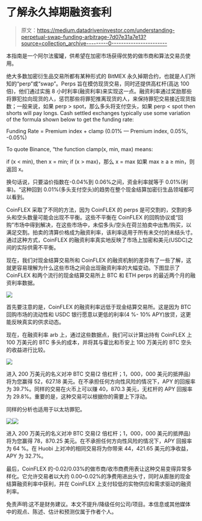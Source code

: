# 了解永久掉期融资套利

> 原文：<https://medium.datadriveninvestor.com/understanding-perpetual-swap-funding-arbitrage-7d07e31a7e13?source=collection_archive---------0----------------------->

本指南是一个阿尔法蜜罐，供希望在加密市场获得优势的做市商和算法交易员使用。

绝大多数加密衍生品交易所都有某种形式的 BitMEX 永久掉期合约，也就是人们所知的“perp”或“swap”。Perps 旨在模仿现货交易，同时还提供高杠杆(高达 100 倍)，他们通过实施 8 小时利率(融资利率)来实现这一点。融资利率通过奖励那些将罪犯拉向现货的人，惩罚那些将罪犯推离现货的人，来保持罪犯交易接近现货指数；一般来说，如果 perp > spot，那么多头将支付空头，如果 perp < spot then shorts will pay longs. Cash settled exchanges typically use some variation of the formula shown below to get the funding rate:

Funding Rate = Premium index + clamp (0.01% — Premium index, 0.05%, -0.05%)

To quote Binance, “the function clamp(x, min, max) means:

if (x < min), then x = min;
if (x > max)，那么 x = max
如果 max ≥ a ≥ min，则返回 x。

换句话说，只要溢价指数在-0.04%到 0.06%之间，资金利率就等于 0.01%(利率)。“这种回到 0.01%(多头支付空头)的趋势在整个现金结算加密衍生品领域都可以看到。

CoinFLEX 采取了不同的方法，因为 CoinFLEX 的 perps 是可交割的，交割的多头和空头数量可能会出现不平衡。这些不平衡在 CoinFLEX 的回购协议或“回购”市场中得到解决，在这些市场中，未偿多头/空头在荷兰拍卖中出售/购买，以满足交割。拍卖的清算价格成为融资利率，该利率适用于所有未交付的未结头寸。通过这种方式，CoinFLEX 的融资利率真实地反映了市场上加密和美元(USDC)之间的实际供需不平衡。

现在，我们对现金结算交易所和 CoinFLEX 的融资机制的差异有了一些了解，这就更容易理解为什么这些市场之间会出现融资利率的大幅变动。下图显示了 CoinFLEX 和两个流行的现金结算交易所上 BTC 和 ETH perps 的最近两个月的融资利率数据。

![](img/107b46a1df1d2f6093af0f38d06864d9.png)

首先要注意的是，CoinFLEX 的融资利率远低于现金结算交易所。这是因为 BTC 回购市场的流动性和 USDC 银行愿意以更低的利率(4 %- 10% APY)放贷，这更能反映真实的供求动态。

现在，在融资利率 arb 上，通过这些数据点，我们可以计算出持有 CoinFLEX 上 100 万美元的 BTC 多头的成本，并将其与霍比和币安上 100 万美元的 BTC 空头的收益进行比较。

![](img/0d71fae94ad5e4274688486d0e6b934c.png)

进入 200 万美元的名义对冲 BTC 交易(2 倍杠杆；1，000，000 美元的抵押品)将为您赢得 52，627.18 美元。在不承担任何方向性风险的情况下，APY 的回报率为 39.7%。同样的交易在火币上可以赚 40，870.3 美元，无杠杆的 APY 回报率为 29.8%。重要的是，这种交易可以根据你的需要上下浮动。

同样的分析也适用于以太坊罪犯。

![](img/57e7d6f6acd719a386cad618b4a9e8db.png)![](img/33d168941d70b3f634fc8f64916940b8.png)

进入 200 万美元的名义对冲 BTC 交易(2 倍杠杆；1，000，000 美元的抵押品)将为您赢得 78，870.25 美元。在不承担任何方向性风险的情况下，APY 回报率为 64 %。在 Huobi 上对冲的相同交易将为你带来 44，421.65 美元的净收益，APY 为 32.7%。

最后，CoinFLEX 的-0.02/0.03%的做市商/收市商费用表让这种交易变得异常多样化。它允许交易者以大约 0.00–0.02%的净费用进出头寸，同时从膨胀的现金结算融资利率中获利，并在 CoinFLEX 上支付较低的实物供应和需求驱动的融资利率。

免责声明:这不是财务建议。本文不提升/降级任何公司/项目。本信息或其他媒体中的观点、陈述、估计和预测仅属于作者个人。